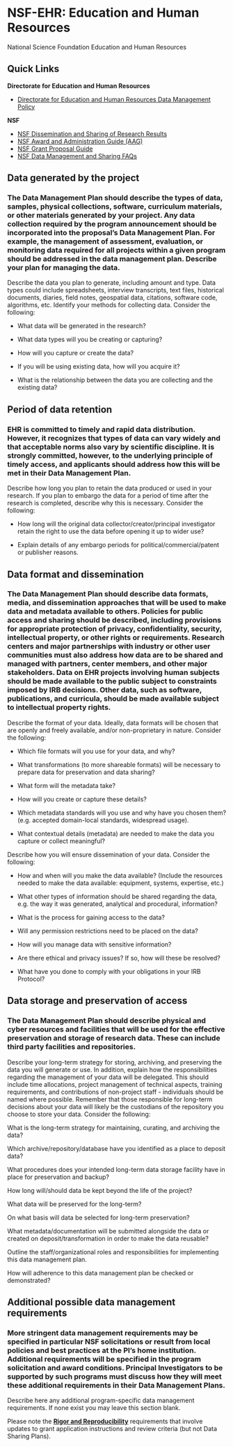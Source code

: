 # NSF-EHR: Education and Human Resources

National Science Foundation
Education and Human Resources 

## Quick Links 

**Directorate for Education and Human Resources**
+ [Directorate for Education and Human Resources Data Management Policy](https://www.nsf.gov/bfa/dias/policy/dmpdocs/ehr.pdf)

**NSF**
+ [NSF Dissemination and Sharing of Research Results](https://www.nsf.gov/bfa/dias/policy/dmp.jsp)
+ [NSF Award and Administration Guide (AAG)](http://www.nsf.gov/pubs/policydocs/pappguide/nsf15001/aag_6.jsp#VID4)
+ [NSF Grant Proposal Guide](https://www.nsf.gov/pubs/policydocs/pappguide/nsf11001/gpg_2.jsp#dmp)
+ [NSF Data Management and Sharing FAQs](https://www.nsf.gov/bfa/dias/policy/dmpfaqs.jsp)

## Data generated by the project

### The Data Management Plan should describe the types of data, samples, physical collections, software, curriculum materials, or other materials generated by your project. Any data collection required by the program announcement should be incorporated into the proposal’s Data Management Plan. For example, the management of assessment, evaluation, or monitoring data required for all projects within a given program should be addressed in the data management plan. Describe your plan for managing the data.

Describe the data you plan to generate, including amount and type. Data types could include spreadsheets, interview transcripts, text files, historical documents, diaries, field notes, geospatial data, citations, software code, algorithms, etc. Identify your methods for collecting data. Consider the following:

-   What data will be generated in the research?

-   What data types will you be creating or capturing?

-   How will you capture or create the data?

-   If you will be using existing data, how will you acquire it?

-   What is the relationship between the data you are collecting and the existing data?

## Period of data retention

### EHR is committed to timely and rapid data distribution. However, it recognizes that types of data can vary widely and that acceptable norms also vary by scientific discipline. It is strongly committed, however, to the underlying principle of timely access, and applicants should address how this will be met in their Data Management Plan.

Describe how long you plan to retain the data produced or used in your research. If you plan to embargo the data for a period of time after the research is completed, describe why this is necessary. Consider the following:

-   How long will the original data collector/creator/principal investigator retain the right to use the data before opening it up to wider use?

-   Explain details of any embargo periods for political/commercial/patent or publisher reasons.

## Data format and dissemination

### The Data Management Plan should describe data formats, media, and dissemination approaches that will be used to make data and metadata available to others. Policies for public access and sharing should be described, including provisions for appropriate protection of privacy, confidentiality, security, intellectual property, or other rights or requirements. Research centers and major partnerships with industry or other user communities must also address how data are to be shared and managed with partners, center members, and other major stakeholders. Data on EHR projects involving human subjects should be made available to the public subject to constraints imposed by IRB decisions. Other data, such as software, publications, and curricula, should be made available subject to intellectual property rights.

Describe the format of your data. Ideally, data formats will be chosen that are openly and freely available, and/or non-proprietary in nature. Consider the following:

-   Which file formats will you use for your data, and why?

-   What transformations (to more shareable formats) will be necessary to prepare data for preservation and data sharing?

-   What form will the metadata take?

-   How will you create or capture these details?

-   Which metadata standards will you use and why have you chosen them? (e.g. accepted domain-local standards, widespread usage).

-   What contextual details (metadata) are needed to make the data you capture or collect meaningful?

Describe how you will ensure dissemination of your data. Consider the following:

-   How and when will you make the data available? (Include the resources needed to make the data available: equipment, systems, expertise, etc.)

-   What other types of information should be shared regarding the data, e.g. the way it was generated, analytical and procedural, information?

-   What is the process for gaining access to the data?

-   Will any permission restrictions need to be placed on the data?

-   How will you manage data with sensitive information?

-   Are there ethical and privacy issues? If so, how will these be resolved?

-   What have you done to comply with your obligations in your IRB Protocol?

## Data storage and preservation of access

### The Data Management Plan should describe physical and cyber resources and facilities that will be used for the effective preservation and storage of research data. These can include third party facilities and repositories.

Describe your long-term strategy for storing, archiving, and preserving the data you will generate or use. In addition, explain how the responsibilities regarding the management of your data will be delegated. This should include time allocations, project management of technical aspects, training requirements, and contributions of non-project staff - individuals should be named where possible. Remember that those responsible for long-term decisions about your data will likely be the custodians of the repository you choose to store your data. Consider the following:

What is the long-term strategy for maintaining, curating, and archiving the data?

Which archive/repository/database have you identified as a place to deposit data?

What procedures does your intended long-term data storage facility have in place for preservation and backup?

How long will/should data be kept beyond the life of the project?

What data will be preserved for the long-term?

On what basis will data be selected for long-term preservation?

What metadata/documentation will be submitted alongside the data or created on deposit/transformation in order to make the data reusable?

Outline the staff/organizational roles and responsibilities for implementing this data management plan.

How will adherence to this data management plan be checked or demonstrated?

## Additional possible data management requirements

### More stringent data management requirements may be specified in particular NSF solicitations or result from local policies and best practices at the PI’s home institution. Additional requirements will be specified in the program solicitation and award conditions. Principal Investigators to be supported by such programs must discuss how they will meet these additional requirements in their Data Management Plans.

Describe here any additional program-specific data management requirements. If none exist you may leave this section blank.

Please note the [**Rigor and Reproducibility**] requirements that involve updates to grant application instructions and review criteria (but not Data Sharing Plans).

  [**Rigor and Reproducibility**]: http://grants.nih.gov/reproducibility/index.htm
